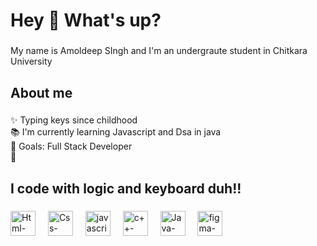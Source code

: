 <h1 align="left">Hey 👋 What's up?</h1>

###

<p align="left">My name is Amoldeep SIngh and I'm an undergraute student in Chitkara University </p>

###

<h2 align="left">About me</h2>

###

<p align="left">✨ Typing keys since childhood <br>📚 I'm currently learning Javascript and Dsa in java <br>🎯 Goals: Full Stack Developer<br>🎲 

###

<h2 align="left">I code with logic and keyboard duh!! </h2>

###

<div align="left">
  <img src="https://tse3.mm.bing.net/th?id=OIP.pqcPskVdTrJqfhZ-Z49AtQHaHn&pid=Api&P=0&h=180" height="40" alt="Html-logo"  />
  <img width="12" />
  <img src="https://destatic.blob.core.windows.net/images/css-logo.png" height="40" alt="Css-logo"  />
  <img width="12" />
  <img src="https://tse3.mm.bing.net/th?id=OIP.JroZA6yi2vhYkSOENfSsVgHaIh&pid=Api&P=0&h=180" height="40" alt="javascript logo"  />
  <img width="12" />
  <img src="https://tse2.mm.bing.net/th?id=OIP.Jfgq6_v3gqylklTDZWPLbgHaEk&pid=Api&P=0&h=180" height="40" alt="c++-logo"  />
  <img width="12" />
  <img src="https://tse4.mm.bing.net/th?id=OIP.L0YgQAqW9pX4fhd1_SrBjgHaJW&pid=Api&P=0&h=180" height="40" alt="Java-logo"  />
  <img width="12" />
  <img src="https://www.kindpng.com/picc/m/81-814934_figma-logo-png-transparent-png.png" height="40" alt="figma-logo"  />
</div>

###
